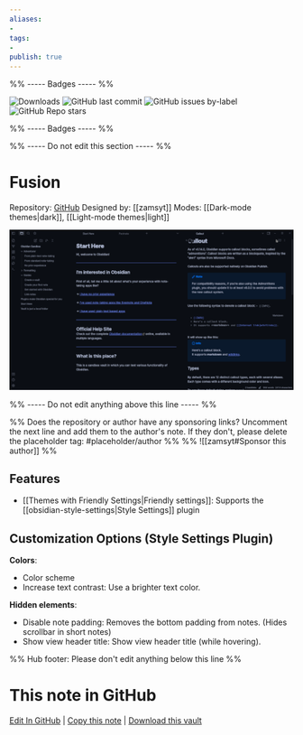 ```yaml
---
aliases:
- 
tags: 
- 
publish: true
---
```


%% ----- Badges ----- %%

![Downloads](https://img.shields.io/badge/downloads-9845-573E7A?style=for-the-badge&logo=)
![GitHub last commit](https://img.shields.io/github/last-commit/zamsyt/obsidian-fusion?color=573E7A&label=last%20update&logo=github&style=for-the-badge)
![GitHub issues by-label](https://img.shields.io/github/issues/zamsyt/obsidian-fusion/help%20wanted?color=573E7A&logo=github&style=for-the-badge) 
![GitHub Repo stars](https://img.shields.io/github/stars/zamsyt/obsidian-fusion?color=573E7A&logo=github&style=for-the-badge)

%% ----- Badges ----- %%

%% ----- Do not edit this section ----- %%

# Fusion

Repository: [GitHub](https://github.com/zamsyt/obsidian-fusion)
Designed by: [[zamsyt]]
Modes: [[Dark-mode themes|dark]], [[Light-mode themes|light]]



![screenshot](https://github.com/zamsyt/obsidian-fusion/raw/HEAD/thumbnail.png)

%% ----- Do not edit anything above this line ----- %% 

%% Does the repository or author have any sponsoring links? Uncomment the next line and add them to the author's note. If they don't, please delete the placeholder tag: #placeholder/author %%
%% ![[zamsyt#Sponsor this author]] %%


## Features

- [[Themes with Friendly Settings|Friendly settings]]: Supports the [[obsidian-style-settings|Style Settings]] plugin

## Customization Options (Style Settings Plugin) 

**Colors**: 
- Color scheme
- Increase text contrast: Use a brighter text color.

**Hidden elements**: 
- Disable note padding: Removes the bottom padding from notes. (Hides scrollbar in short notes)
- Show view header title: Show view header title (while hovering).


%% Hub footer: Please don't edit anything below this line %%

# This note in GitHub

<span class="git-footer">[Edit In GitHub](https://github.dev/obsidian-community/obsidian-hub/blob/main/02%20-%20Community%20Expansions/02.05%20All%20Community%20Expansions/Themes/Fusion.md "git-hub-edit-note") | [Copy this note](https://raw.githubusercontent.com/obsidian-community/obsidian-hub/main/02%20-%20Community%20Expansions/02.05%20All%20Community%20Expansions/Themes/Fusion.md "git-hub-copy-note") | [Download this vault](https://github.com/obsidian-community/obsidian-hub/archive/refs/heads/main.zip "git-hub-download-vault") </span>
